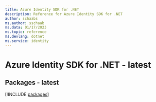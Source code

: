 ```yaml
---
title: Azure Identity SDK for .NET
description: Reference for Azure Identity SDK for .NET
author: schaabs
ms.author: sschaab
ms.data: 01/17/2023
ms.topic: reference
ms.devlang: dotnet
ms.service: identity
---
```

# Azure Identity SDK for .NET - latest
## Packages - latest
[!INCLUDE [packages](identity-index.md)]
